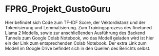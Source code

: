 # FPRG_Projekt_GustoGuru
 
Hier befindet sich Code zum TF-IDF Score, der Vektordistanz und der Tokenisierung und Lemmatisierung. Zum Trainingsprozess des finetuned Llama 2 Modells, sowie zur anschließenden Ausführung des Backend Tunnels zum Google Colab Notebook, wo das Modell geladen wird ist hier ein der Link zum entsprechenden Colab Notebook. Der extra Link zum Modell im Google Drive befindet sich in den Quellen des Berichts selbst.